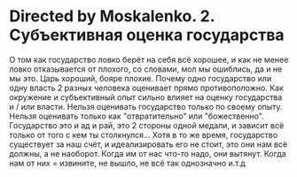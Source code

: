 # Directed by Moskalenko. 2. Субъективная оценка государства

О том как государство ловко берёт на себя всё хорошее, и как не менее ловко отказывается
от плохого, со словами, мол мы ошиблись, да и не мы это. Царь хороший, бояре плохие. Почему одно
государство или одну власть 2 разных человека оценивает прямо противоположно. Как окружение и
субъективный опыт сильно влияет на оценку государства и / или власти. Нельзя оценивать
государство только по своему опыту. Нельзя оценивать только как "отвратительно" или
"божественно". Государство это и ад и рай, это 2 стороны одной медали, и зависит всё только от
того с кем ты столкнулся... Хотя в то же время, государство существует за наш счёт, и
идеализировать его не стоит, это они нам всё должны, а не наоборот. Когда им от нас что-то надо,
они вытянут. Когда нам от них = извините, не вышло, не всё так однозначно и.т.д
